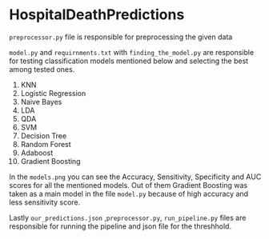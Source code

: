 # HospitalDeathPredictions

`preprocessor.py` file is responsible for preprocessing the given data

`model.py` and `requirnments.txt` with  `finding_the_model.py` are responsible for testing classification models mentioned below and selecting the best among tested ones.

1. KNN
2. Logistic Regression
3. Naive Bayes
4. LDA
5. QDA
6. SVM
7. Decision Tree
8. Random Forest
9. Adaboost
10. Gradient Boosting


In the `models.png` you can see the Accuracy, Sensitivity, Specificity and AUC scores for all the mentioned models. Out of them Gradient Boosting was taken as a main model in the file `model.py` because of high accuracy and less sensitivity score.

Lastly `our_predictions.json` ,`preprocessor.py`, `run_pipeline.py` files are responsible for running the pipeline and json file for the threshhold. 
